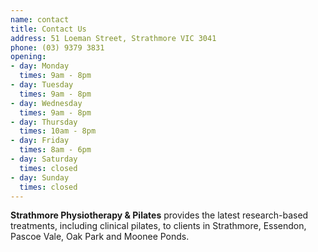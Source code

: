 ```yaml
---
name: contact
title: Contact Us
address: 51 Loeman Street, Strathmore VIC 3041
phone: (03) 9379 3831
opening:
- day: Monday
  times: 9am - 8pm
- day: Tuesday
  times: 9am - 8pm
- day: Wednesday
  times: 9am - 8pm
- day: Thursday
  times: 10am - 8pm
- day: Friday
  times: 8am - 6pm
- day: Saturday
  times: closed
- day: Sunday
  times: closed
---
```

__Strathmore Physiotherapy & Pilates__ provides the latest research-based treatments, including clinical pilates, to clients in Strathmore, Essendon, Pascoe Vale, Oak Park and Moonee Ponds.
